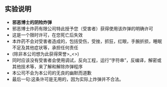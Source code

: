 ## 实验说明
- **邪恶博士的阴险炸弹**
- 邪恶博士炸药有限公司特此授予您（受害者）获得使用该炸弹的明确许可
- 这是一个限时许可，在您死亡后失效
- 本炸药不会对受害者造成的，包括受伤，受挫，抓狂，红眼，手腕折损，睡眠不足及其他症状等，承担任何责任
- (除非本公司想为此获得荣誉>_<>)
- 同时应该没有受害者会使用调试，反向工程，运行“字符串”，反编译，解密或其他技术等，来了解和解除炸弹程序
- 本公司不会为本公司的无良的幽默而道歉
- 最后一句:这条许可是无用的，因为实际上炸弹并不合法。